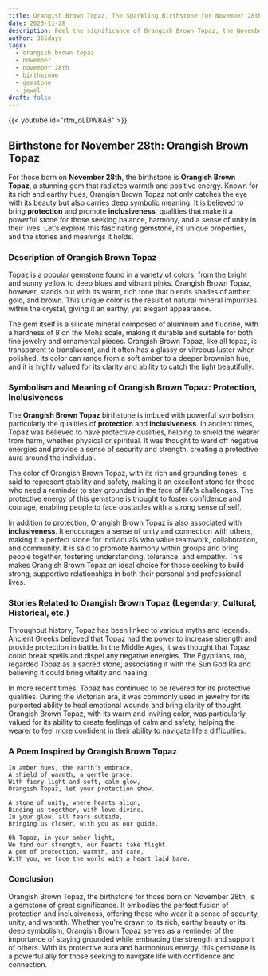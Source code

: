 ```yaml
---
title: Orangish Brown Topaz, The Sparkling Birthstone for November 28th
date: 2025-11-28
description: Feel the significance of Orangish Brown Topaz, the November 28th birthstone symbolizing Protection, inclusiveness. Let its beauty and meaning brighten your day.
author: 365days
tags:
  - orangish brown topaz
  - november
  - november 28th
  - birthstone
  - gemstone
  - jewel
draft: false
---
```


{{< youtube id="rtm_oLDW8A8" >}}

## Birthstone for November 28th: Orangish Brown Topaz

For those born on **November 28th**, the birthstone is **Orangish Brown Topaz**, a stunning gem that radiates warmth and positive energy. Known for its rich and earthy hues, Orangish Brown Topaz not only catches the eye with its beauty but also carries deep symbolic meaning. It is believed to bring **protection** and promote **inclusiveness**, qualities that make it a powerful stone for those seeking balance, harmony, and a sense of unity in their lives. Let’s explore this fascinating gemstone, its unique properties, and the stories and meanings it holds.

### Description of Orangish Brown Topaz

Topaz is a popular gemstone found in a variety of colors, from the bright and sunny yellow to deep blues and vibrant pinks. Orangish Brown Topaz, however, stands out with its warm, rich tone that blends shades of amber, gold, and brown. This unique color is the result of natural mineral impurities within the crystal, giving it an earthy, yet elegant appearance.

The gem itself is a silicate mineral composed of aluminum and fluorine, with a hardness of 8 on the Mohs scale, making it durable and suitable for both fine jewelry and ornamental pieces. Orangish Brown Topaz, like all topaz, is transparent to translucent, and it often has a glassy or vitreous luster when polished. Its color can range from a soft amber to a deeper brownish hue, and it is highly valued for its clarity and ability to catch the light beautifully.

### Symbolism and Meaning of Orangish Brown Topaz: Protection, Inclusiveness

The **Orangish Brown Topaz** birthstone is imbued with powerful symbolism, particularly the qualities of **protection** and **inclusiveness**. In ancient times, Topaz was believed to have protective qualities, helping to shield the wearer from harm, whether physical or spiritual. It was thought to ward off negative energies and provide a sense of security and strength, creating a protective aura around the individual.

The color of Orangish Brown Topaz, with its rich and grounding tones, is said to represent stability and safety, making it an excellent stone for those who need a reminder to stay grounded in the face of life's challenges. The protective energy of this gemstone is thought to foster confidence and courage, enabling people to face obstacles with a strong sense of self.

In addition to protection, Orangish Brown Topaz is also associated with **inclusiveness**. It encourages a sense of unity and connection with others, making it a perfect stone for individuals who value teamwork, collaboration, and community. It is said to promote harmony within groups and bring people together, fostering understanding, tolerance, and empathy. This makes Orangish Brown Topaz an ideal choice for those seeking to build strong, supportive relationships in both their personal and professional lives.

### Stories Related to Orangish Brown Topaz (Legendary, Cultural, Historical, etc.)

Throughout history, Topaz has been linked to various myths and legends. Ancient Greeks believed that Topaz had the power to increase strength and provide protection in battle. In the Middle Ages, it was thought that Topaz could break spells and dispel any negative energies. The Egyptians, too, regarded Topaz as a sacred stone, associating it with the Sun God Ra and believing it could bring vitality and healing.

In more recent times, Topaz has continued to be revered for its protective qualities. During the Victorian era, it was commonly used in jewelry for its purported ability to heal emotional wounds and bring clarity of thought. Orangish Brown Topaz, with its warm and inviting color, was particularly valued for its ability to create feelings of calm and safety, helping the wearer to feel more confident in their ability to navigate life's difficulties.

### A Poem Inspired by Orangish Brown Topaz

```
In amber hues, the earth's embrace,  
A shield of warmth, a gentle grace.  
With fiery light and soft, calm glow,  
Orangish Topaz, let your protection show.  

A stone of unity, where hearts align,  
Binding us together, with love divine.  
In your glow, all fears subside,  
Bringing us closer, with you as our guide.  

Oh Topaz, in your amber light,  
We find our strength, our hearts take flight.  
A gem of protection, warmth, and care,  
With you, we face the world with a heart laid bare.
```

### Conclusion

Orangish Brown Topaz, the birthstone for those born on November 28th, is a gemstone of great significance. It embodies the perfect fusion of protection and inclusiveness, offering those who wear it a sense of security, unity, and warmth. Whether you're drawn to its rich, earthy beauty or its deep symbolism, Orangish Brown Topaz serves as a reminder of the importance of staying grounded while embracing the strength and support of others. With its protective aura and harmonious energy, this gemstone is a powerful ally for those seeking to navigate life with confidence and connection.